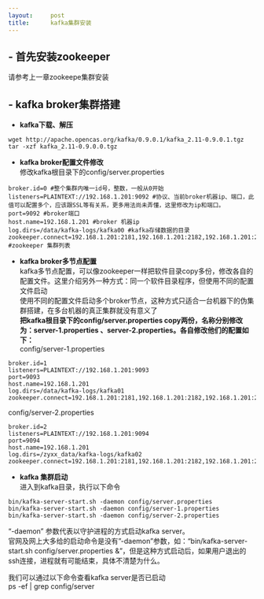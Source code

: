 ```yaml
---
layout:     post
title:      kafka集群安装
---
```

<div id="article_content" class="article_content clearfix csdn-tracking-statistics" data-pid="blog" data-mod="popu_307" data-dsm="post">
								            <div id="content_views" class="markdown_views prism-atom-one-dark">
							<!-- flowchart 箭头图标 勿删 -->
							<svg xmlns="http://www.w3.org/2000/svg" style="display: none;"><path stroke-linecap="round" d="M5,0 0,2.5 5,5z" id="raphael-marker-block" style="-webkit-tap-highlight-color: rgba(0, 0, 0, 0);"></path></svg>
							<h2 id="首先安装zookeeper"> - 首先安装zookeeper</h2>

<p>请参考上一章zookeepe集群安装</p>



<h2 id="kafka-broker集群搭建"> - kafka broker集群搭建</h2>

<ul>
<li><strong>kafka下载、解压</strong></li>
</ul>



<pre class="prettyprint"><code class=" hljs avrasm">wget http://apache<span class="hljs-preprocessor">.opencas</span><span class="hljs-preprocessor">.org</span>/kafka/<span class="hljs-number">0.9</span><span class="hljs-number">.0</span><span class="hljs-number">.1</span>/kafka_2<span class="hljs-number">.11</span>-<span class="hljs-number">0.9</span><span class="hljs-number">.0</span><span class="hljs-number">.1</span><span class="hljs-preprocessor">.tgz</span>
tar -xzf kafka_2<span class="hljs-number">.11</span>-<span class="hljs-number">0.9</span><span class="hljs-number">.0</span><span class="hljs-number">.0</span><span class="hljs-preprocessor">.tgz</span></code></pre>

<ul>
<li><strong>kafka broker配置文件修改</strong> <br>
修改kafka根目录下的config/server.properties</li>
</ul>

<pre class="prettyprint"><code class=" hljs avrasm">broker<span class="hljs-preprocessor">.id</span>=<span class="hljs-number">0</span> <span class="hljs-preprocessor">#整个集群内唯一id号，整数，一般从0开始</span>
listeners=PLAINTEXT://<span class="hljs-number">192.168</span><span class="hljs-number">.1</span><span class="hljs-number">.201</span>:<span class="hljs-number">9092</span> <span class="hljs-preprocessor">#协议、当前broker机器ip、端口，此值可以配置多个，应该跟SSL等有关系，更多用法尚未弄懂，这里修改为ip和端口。</span>
port=<span class="hljs-number">9092</span> <span class="hljs-preprocessor">#broker端口</span>
host<span class="hljs-preprocessor">.name</span>=<span class="hljs-number">192.168</span><span class="hljs-number">.1</span><span class="hljs-number">.201</span> <span class="hljs-preprocessor">#broker 机器ip</span>
log<span class="hljs-preprocessor">.dirs</span>=/data/kafka-logs/kafka00 <span class="hljs-preprocessor">#kafka存储数据的目录</span>
zookeeper<span class="hljs-preprocessor">.connect</span>=<span class="hljs-number">192.168</span><span class="hljs-number">.1</span><span class="hljs-number">.201</span>:<span class="hljs-number">2181</span>,<span class="hljs-number">192.168</span><span class="hljs-number">.1</span><span class="hljs-number">.201</span>:<span class="hljs-number">2182</span>,<span class="hljs-number">192.168</span><span class="hljs-number">.1</span><span class="hljs-number">.201</span>:<span class="hljs-number">2183</span> <span class="hljs-preprocessor">#zookeeper 集群列表</span></code></pre>

<ul>
<li><strong>kafka broker多节点配置</strong> <br>
kafka多节点配置，可以像zookeeper一样把软件目录copy多份，修改各自的配置文件。这里介绍另外一种方式：同一个软件目录程序，但使用不同的配置文件启动 <br>
使用不同的配置文件启动多个broker节点，这种方式只适合一台机器下的伪集群搭建，在多台机器的真正集群就没有意义了 <br>
<strong>把kafka根目录下的config/server.properties copy两份，名称分别修改为：server-1.properties 、server-2.properties。各自修改他们的配置如下：</strong> <br>
config/server-1.properties </li>
</ul>

<pre class="prettyprint"><code class=" hljs avrasm">broker<span class="hljs-preprocessor">.id</span>=<span class="hljs-number">1</span> 
listeners=PLAINTEXT://<span class="hljs-number">192.168</span><span class="hljs-number">.1</span><span class="hljs-number">.201</span>:<span class="hljs-number">9093</span>
port=<span class="hljs-number">9093</span> 
host<span class="hljs-preprocessor">.name</span>=<span class="hljs-number">192.168</span><span class="hljs-number">.1</span><span class="hljs-number">.201</span>
log<span class="hljs-preprocessor">.dirs</span>=/data/kafka-logs/kafka01 
zookeeper<span class="hljs-preprocessor">.connect</span>=<span class="hljs-number">192.168</span><span class="hljs-number">.1</span><span class="hljs-number">.201</span>:<span class="hljs-number">2181</span>,<span class="hljs-number">192.168</span><span class="hljs-number">.1</span><span class="hljs-number">.201</span>:<span class="hljs-number">2182</span>,<span class="hljs-number">192.168</span><span class="hljs-number">.1</span><span class="hljs-number">.201</span>:<span class="hljs-number">2183</span></code></pre>

<p>config/server-2.properties</p>

<pre class="prettyprint"><code class=" hljs avrasm">broker<span class="hljs-preprocessor">.id</span>=<span class="hljs-number">2</span> 
listeners=PLAINTEXT://<span class="hljs-number">192.168</span><span class="hljs-number">.1</span><span class="hljs-number">.201</span>:<span class="hljs-number">9094</span>
port=<span class="hljs-number">9094</span> 
host<span class="hljs-preprocessor">.name</span>=<span class="hljs-number">192.168</span><span class="hljs-number">.1</span><span class="hljs-number">.201</span>
log<span class="hljs-preprocessor">.dirs</span>=/zyxx_data/kafka-logs/kafka02 
zookeeper<span class="hljs-preprocessor">.connect</span>=<span class="hljs-number">192.168</span><span class="hljs-number">.1</span><span class="hljs-number">.201</span>:<span class="hljs-number">2181</span>,<span class="hljs-number">192.168</span><span class="hljs-number">.1</span><span class="hljs-number">.201</span>:<span class="hljs-number">2182</span>,<span class="hljs-number">192.168</span><span class="hljs-number">.1</span><span class="hljs-number">.201</span>:<span class="hljs-number">2183</span></code></pre>

<ul>
<li><strong>kafka 集群启动</strong> <br>
进入到kafka目录，执行以下命令</li>
</ul>

<pre class="prettyprint"><code class=" hljs lasso">bin/kafka<span class="hljs-attribute">-server</span><span class="hljs-attribute">-start</span><span class="hljs-built_in">.</span>sh <span class="hljs-attribute">-daemon</span> config/server<span class="hljs-built_in">.</span>properties
bin/kafka<span class="hljs-attribute">-server</span><span class="hljs-attribute">-start</span><span class="hljs-built_in">.</span>sh <span class="hljs-attribute">-daemon</span> config/server<span class="hljs-subst">-</span><span class="hljs-number">1.</span>properties
bin/kafka<span class="hljs-attribute">-server</span><span class="hljs-attribute">-start</span><span class="hljs-built_in">.</span>sh <span class="hljs-attribute">-daemon</span> config/server<span class="hljs-subst">-</span><span class="hljs-number">2.</span>properties</code></pre>

<p>“-daemon” 参数代表以守护进程的方式启动kafka server。 <br>
官网及网上大多给的启动命令是没有”-daemon”参数，如：“bin/kafka-server-start.sh config/server.properties &amp;”，但是这种方式启动后，如果用户退出的ssh连接，进程就有可能结束，具体不清楚为什么。</p>

<p>我们可以通过以下命令查看kafka server是否已启动 <br>
ps -ef | grep config/server</p>            </div>
						<link href="https://csdnimg.cn/release/phoenix/mdeditor/markdown_views-9e5741c4b9.css" rel="stylesheet">
                </div>